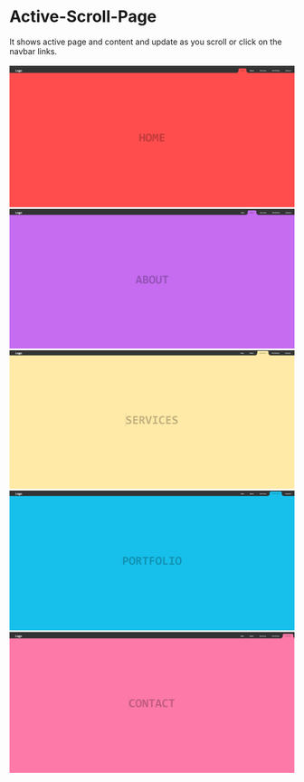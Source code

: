 # Active-Scroll-Page

It shows active page and content and update as you scroll or click on the navbar links.
<br/>
<br/>
<img src="./assets/home.png" />
<img src="./assets/about.png" />
<img src="./assets/service.png" />
<img src="./assets/portfolio.png" />
<img src="./assets/contact.png" />
